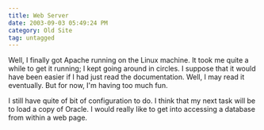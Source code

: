 ```yaml
---
title: Web Server
date: 2003-09-03 05:49:24 PM
category: Old Site
tag: untagged
---
```


Well, I finally got Apache running on the Linux machine. It took me quite a while to get it running; I kept going around in circles. I suppose that it would have been easier if I had just read the documentation. Well, I may read it eventually. But for now, I'm having too much fun.

I still have quite of bit of configuration to do. I think that my next task will be to load a copy of Oracle. I would really like to get into accessing a database from within a web page.
